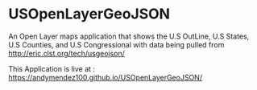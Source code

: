 # USOpenLayerGeoJSON

An Open Layer maps application that shows the U.S OutLine, U.S States, U.S Counties, and U.S Congressional with data being pulled from
 http://eric.clst.org/tech/usgeojson/
 
 This Application is live at : https://andymendez100.github.io/USOpenLayerGeoJSON/
